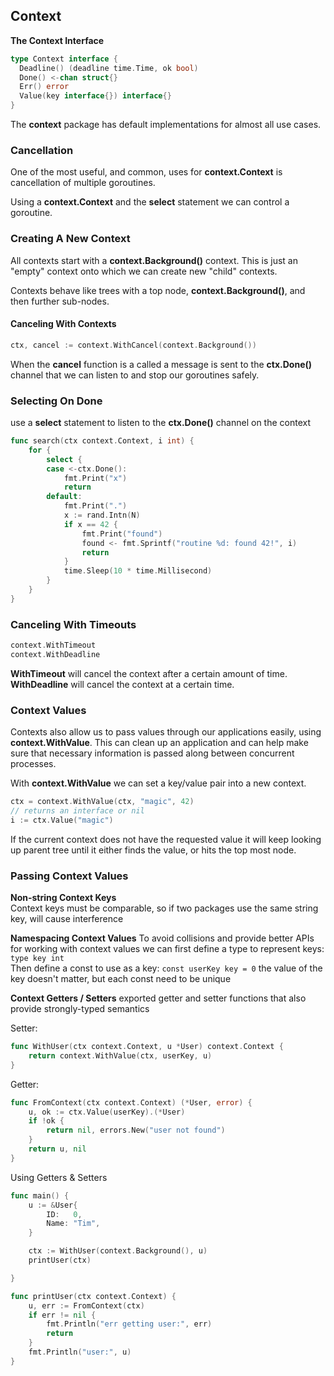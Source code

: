 ## Context

**The Context Interface**
```go
type Context interface {
  Deadline() (deadline time.Time, ok bool)
  Done() <-chan struct{}
  Err() error
  Value(key interface{}) interface{}
}
```
The **context** package has default implementations for almost all use cases.

### Cancellation
One of the most useful, and common, uses for **context.Context** is cancellation of multiple goroutines.

Using a **context.Context** and the **select** statement we can control a goroutine.

### Creating A New Context
All contexts start with a **context.Background()** context. This is just an "empty" context onto which we can create new "child" contexts.

Contexts behave like trees with a top node, **context.Background()**, and then further sub-nodes.

#### Canceling With Contexts
```go
ctx, cancel := context.WithCancel(context.Background())
```
When the **cancel** function is a called a message is sent to the **ctx.Done()** channel that we can listen to and stop our goroutines safely.

### Selecting On Done
use a **select** statement to listen to the **ctx.Done()** channel on the context
```go
func search(ctx context.Context, i int) {
	for {
		select {
		case <-ctx.Done():
			fmt.Print("x")
			return
		default:
			fmt.Print(".")
			x := rand.Intn(N)
			if x == 42 {
				fmt.Print("found")
				found <- fmt.Sprintf("routine %d: found 42!", i)
				return
			}
			time.Sleep(10 * time.Millisecond)
		}
	}
}
```
### Canceling With Timeouts
```go
context.WithTimeout
context.WithDeadline
```
**WithTimeout** will cancel the context after a certain amount of time.   
**WithDeadline** will cancel the context at a certain time.

### Context Values
Contexts also allow us to pass values through our applications easily, using **context.WithValue**. This can clean up an application and can help make sure that necessary information is passed along between concurrent processes.

With **context.WithValue** we can set a key/value pair into a new context.
```go
ctx = context.WithValue(ctx, "magic", 42)
// returns an interface or nil
i := ctx.Value("magic")
```
If the current context does not have the requested value it will keep looking up parent tree until it either finds the value, or hits the top most node.

### Passing Context Values  
**Non-string Context Keys**   
Context keys must be comparable, so if two packages use the same string key, will cause interference  

**Namespacing Context Values**
To avoid collisions and provide better APIs for working with context values we can first define a type to represent keys:  
```type key int```  
Then define a const to use as a key:
```const userKey key = 0```
the value of the key doesn't matter, but each const need to be unique 

**Context Getters / Setters**
exported getter and setter functions that also provide strongly-typed semantics  

Setter:
```go
func WithUser(ctx context.Context, u *User) context.Context {
	return context.WithValue(ctx, userKey, u)
}
```

Getter:
```go
func FromContext(ctx context.Context) (*User, error) {
	u, ok := ctx.Value(userKey).(*User)
	if !ok {
		return nil, errors.New("user not found")
	}
	return u, nil
}
```
Using Getters & Setters
```go
func main() {
	u := &User{
		ID:   0,
		Name: "Tim",
	}

	ctx := WithUser(context.Background(), u)
	printUser(ctx)

}

func printUser(ctx context.Context) {
	u, err := FromContext(ctx)
	if err != nil {
		fmt.Println("err getting user:", err)
		return
	}
	fmt.Println("user:", u)
}
```

